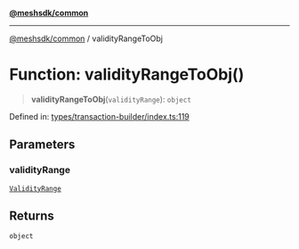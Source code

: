 [**@meshsdk/common**](../README.md)

***

[@meshsdk/common](../globals.md) / validityRangeToObj

# Function: validityRangeToObj()

> **validityRangeToObj**(`validityRange`): `object`

Defined in: [types/transaction-builder/index.ts:119](https://github.com/MeshJS/mesh/blob/1abde1553cbd7cf2cf4e40197fc0de9e4a7d0f49/packages/mesh-common/src/types/transaction-builder/index.ts#L119)

## Parameters

### validityRange

[`ValidityRange`](../type-aliases/ValidityRange.md)

## Returns

`object`
